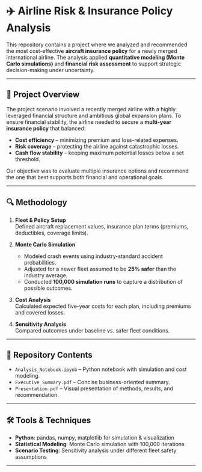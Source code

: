 # ✈️ Airline Risk & Insurance Policy Analysis

This repository contains a project where we analyzed and recommended the most cost-effective **aircraft insurance policy** for a newly merged international airline. The analysis applied **quantitative modeling (Monte Carlo simulations)** and **financial risk assessment** to support strategic decision-making under uncertainty.

---

## 📌 Project Overview

The project scenario involved a recently merged airline with a highly leveraged financial structure and ambitious global expansion plans. To ensure financial stability, the airline needed to secure a **multi-year insurance policy** that balanced:

- **Cost efficiency** – minimizing premium and loss-related expenses.  
- **Risk coverage** – protecting the airline against catastrophic losses.  
- **Cash flow stability** – keeping maximum potential losses below a set threshold.  

Our objective was to evaluate multiple insurance options and recommend the one that best supports both financial and operational goals.

---

## 🔍 Methodology

1. **Fleet & Policy Setup**  
   Defined aircraft replacement values, insurance plan terms (premiums, deductibles, coverage limits).  

2. **Monte Carlo Simulation**  
   - Modeled crash events using industry-standard accident probabilities.  
   - Adjusted for a newer fleet assumed to be **25% safer** than the industry average.  
   - Conducted **100,000 simulation runs** to capture a distribution of possible outcomes.  

3. **Cost Analysis**  
   Calculated expected five-year costs for each plan, including premiums and covered losses.  

4. **Sensitivity Analysis**  
   Compared outcomes under baseline vs. safer fleet conditions.  

---

## 📂 Repository Contents

- `Analysis_Notebook.ipynb` – Python notebook with simulation and cost modeling.  
- `Executive_Summary.pdf` – Concise business-oriented summary.  
- `Presentation.pdf` – Visual presentation of methods, results, and recommendation.  

---

## 🛠️ Tools & Techniques

- **Python**: pandas, numpy, matplotlib for simulation & visualization  
- **Statistical Modeling**: Monte Carlo simulation with 100,000 iterations  
- **Scenario Testing**: Sensitivity analysis under different fleet safety assumptions  

---

